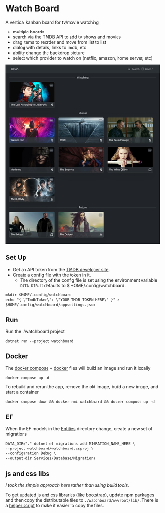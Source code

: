 # Watch Board

A vertical kanban board for tv/movie watching

- multiple boards
- search via the TMDB API to add tv shows and movies
- drag items to reorder and move from list to list
- dialog with details, links to imdb, etc
- ability change the backdrop picture
- select which provider to watch on (netflix, amazon, home server, etc)

![screenshot2.png](screenshot2.png)

## Set Up

- Get an API token from the [TMDB developer site](https://developer.themoviedb.org/docs/getting-started).
- Create a config file with the token in it.
    - The directory of the config file is set using the environment variable `DATA_DIR`. It defaults to $
      HOME/.config/watchboard.

```shell
mkdir $HOME/.config/watchboard
echo "{ \"TmdbToken\": \"YOUR TMDB TOKEN HERE\" }" > $HOME/.config/watchboard/appsettings.json
```

## Run

Run the ./watchboard project

```shell
dotnet run --project watchboard
```

## Docker

The [docker compose](compose.yaml) + [docker](watchboard/Dockerfile) files will build an image and run it locally

```shell
docker compose up -d
```

To rebuild and rerun the app, remove the old image, build a new image, and start a container

```shell
docker compose down && docker rmi watchboard && docker compose up -d
```

## EF

When the EF models in the [Entities](watchboard/Services/Database/Entities) directory change, create a new set of
migrations

```shell
DATA_DIR="." dotnet ef migrations add MIGRATION_NAME_HERE \
--project watchboard/watchboard.csproj \
--configuration Debug \
--output-dir Services/Database/Migrations
```

## js and css libs

*I took the simple approach here rather than using build tools.*

To get updated js and css libraries (like bootstrap), update npm packages and then copy the distributable files to
`./watchboard/wwwroot/lib/`.
There is a [helper script](./lib/copy-dist-libs.sh) to make it easier to copy the files.
